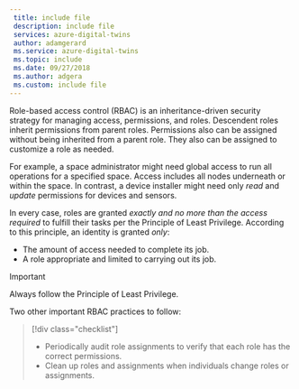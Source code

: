 ```yaml
---
 title: include file
 description: include file
 services: azure-digital-twins
 author: adamgerard
 ms.service: azure-digital-twins
 ms.topic: include
 ms.date: 09/27/2018
 ms.author: adgera
 ms.custom: include file
---
```


Role-based access control (RBAC) is an inheritance-driven security strategy for managing access, permissions, and roles. Descendent roles inherit permissions from parent roles. Permissions also can be assigned without being inherited from a parent role. They also can be assigned to customize a role as needed.

For example, a space administrator might need global access to run all operations for a specified space. Access includes all nodes underneath or within the space. In contrast, a device installer might need only *read* and *update* permissions for devices and sensors.

In every case, roles are granted *exactly and no more than the access required* to fulfill their tasks per the Principle of Least Privilege. According to this principle, an identity is granted *only*:

* The amount of access needed to complete its job.
* A role appropriate and limited to carrying out its job.

>[!IMPORTANT]
> Always follow the Principle of Least Privilege.

Two other important RBAC practices to follow:

> [!div class="checklist"]
> * Periodically audit role assignments to verify that each role has the correct permissions.
> * Clean up roles and assignments when individuals change roles or assignments.